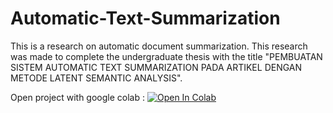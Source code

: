 # Automatic-Text-Summarization


This is a research on automatic document summarization. This research was made to complete the undergraduate thesis with the title "PEMBUATAN SISTEM AUTOMATIC TEXT SUMMARIZATION PADA ARTIKEL DENGAN METODE LATENT SEMANTIC ANALYSIS".

Open project with google colab : 
[![Open In Colab](https://colab.research.google.com/assets/colab-badge.svg)](https://colab.research.google.com/github/victorycq/Automatic-Text-Summarization/blob/main/Text_Summarize.ipynb)
